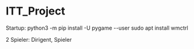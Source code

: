 # ITT_Project

Startup:
python3 -m pip install -U pygame --user
sudo apt install wmctrl

2 Spieler: Dirigent, Spieler

